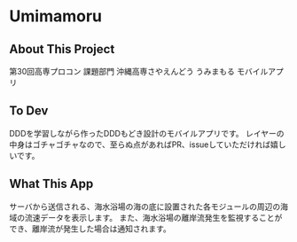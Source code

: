 # Umimamoru
## About This Project
第30回高専プロコン 課題部門 沖縄高専さやえんどう うみまもる モバイルアプリ
## To Dev
DDDを学習しながら作ったDDDもどき設計のモバイルアプリです。
レイヤーの中身はゴチャゴチャなので、至らぬ点があればPR、issueしていただければ嬉しいです。
## What This App
サーバから送信される、海水浴場の海の底に設置された各モジュールの周辺の海域の流速データを表示します。
また、海水浴場の離岸流発生を監視することができ、離岸流が発生した場合は通知されます。
